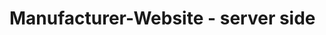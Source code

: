 <!-- cd Artrugrul\M-12\Final-assginment-12\Manufacturer-Website\Manufacturer-Website-server -->
<!-- cd ..\..\Windows -->
# Manufacturer-Website - server side